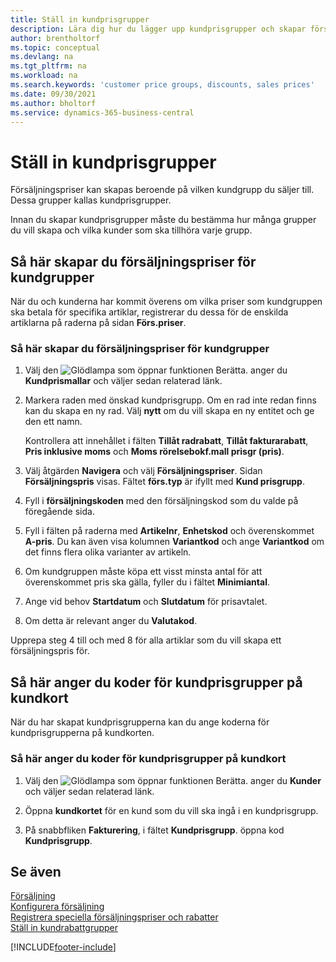 ```yaml
---
title: Ställ in kundprisgrupper
description: Lära dig hur du lägger upp kundprisgrupper och skapar försäljningspriser för dessa grupper.
author: brentholtorf
ms.topic: conceptual
ms.devlang: na
ms.tgt_pltfrm: na
ms.workload: na
ms.search.keywords: 'customer price groups, discounts, sales prices'
ms.date: 09/30/2021
ms.author: bholtorf
ms.service: dynamics-365-business-central
---
```


# <a name="set-up-customer-price-groups"></a>Ställ in kundprisgrupper
  
Försäljningspriser kan skapas beroende på vilken kundgrupp du säljer till. Dessa grupper kallas kundprisgrupper.

Innan du skapar kundprisgrupper måste du bestämma hur många grupper du vill skapa och vilka kunder som ska tillhöra varje grupp.  

## <a name="how-to-create-sales-prices-for-a-group-of-customers"></a>Så här skapar du försäljningspriser för kundgrupper

När du och kunderna har kommit överens om vilka priser som kundgruppen ska betala för specifika artiklar, registrerar du dessa för de enskilda artiklarna på raderna på sidan **Förs.priser**.

### <a name="to-create-sales-prices-for-a-group-of-customers"></a>Så här skapar du försäljningspriser för kundgrupper

1. Välj den ![Glödlampa som öppnar funktionen Berätta.](media/ui-search/search_small.png "Berätta för mig vad du vill göra") anger du **Kundprismallar** och väljer sedan relaterad länk.  

2. Markera raden med önskad kundprisgrupp. Om en rad inte redan finns kan du skapa en ny rad. Välj **nytt** om du vill skapa en ny entitet och ge den ett namn.  
    
    Kontrollera att innehållet i fälten **Tillåt radrabatt**, **Tillåt fakturarabatt**, **Pris inklusive moms** och **Moms rörelsebokf.mall prisgr (pris)**. 
  
3. Välj åtgärden **Navigera** och välj **Försäljningspriser**. Sidan **Försäljningspris** visas. Fältet **förs.typ** är ifyllt med **Kund prisgrupp**.  
  
4. Fyll i **försäljningskoden** med den försäljningskod som du valde på föregående sida.  
  
5. Fyll i fälten på raderna med **Artikelnr**, **Enhetskod** och överenskommet **A-pris**. Du kan även visa kolumnen **Variantkod** och ange **Variantkod** om det finns flera olika varianter av artikeln.  
  
6. Om kundgruppen måste köpa ett visst minsta antal för att överenskommet pris ska gälla, fyller du i fältet **Minimiantal**.  

7. Ange vid behov **Startdatum** och **Slutdatum** för prisavtalet.  
  
8. Om detta är relevant anger du **Valutakod**.

Upprepa steg 4 till och med 8 för alla artiklar som du vill skapa ett försäljningspris för.

## <a name="how-to-enter-customer-price-group-codes-on-customer-cards"></a>Så här anger du koder för kundprisgrupper på kundkort

När du har skapat kundprisgrupperna kan du ange koderna för kundprisgrupperna på kundkorten.

### <a name="to-enter-customer-price-group-codes-on-a-customer-card"></a>Så här anger du koder för kundprisgrupper på kundkort

1. Välj den ![Glödlampa som öppnar funktionen Berätta.](media/ui-search/search_small.png "Berätta för mig vad du vill göra") anger du **Kunder** och väljer sedan relaterad länk.  

2. Öppna  **kundkortet** för en kund som du vill ska ingå i en kundprisgrupp.  

3. På snabbfliken **Fakturering**, i fältet **Kundprisgrupp**. öppna kod **Kundprisgrupp**.  


## <a name="see-also"></a>Se även

[Försäljning](sales-manage-sales.md)  
[Konfigurera försäljning](sales-setup-sales.md)  
[Registrera speciella försäljningspriser och rabatter](sales-how-record-sales-price-discount-payment-agreements.md)  
[Ställ in kundrabattgrupper](sales-how-to-set-up-customer-discount-groups.md)  

[!INCLUDE[footer-include](includes/footer-banner.md)]
